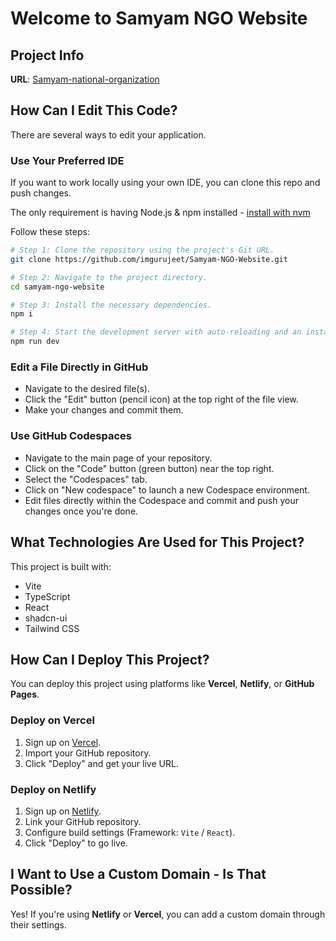 # Welcome to Samyam NGO Website

## Project Info

**URL**: [Samyam-national-organization](https://samyam-ngo-website.vercel.app/)

## How Can I Edit This Code?

There are several ways to edit your application.

### **Use Your Preferred IDE**

If you want to work locally using your own IDE, you can clone this repo and push changes.

The only requirement is having Node.js & npm installed - [install with nvm](https://github.com/nvm-sh/nvm#installing-and-updating)

Follow these steps:

```sh
# Step 1: Clone the repository using the project's Git URL.
git clone https://github.com/imgurujeet/Samyam-NGO-Website.git

# Step 2: Navigate to the project directory.
cd samyam-ngo-website

# Step 3: Install the necessary dependencies.
npm i

# Step 4: Start the development server with auto-reloading and an instant preview.
npm run dev
```

### **Edit a File Directly in GitHub**

- Navigate to the desired file(s).
- Click the "Edit" button (pencil icon) at the top right of the file view.
- Make your changes and commit them.

### **Use GitHub Codespaces**

- Navigate to the main page of your repository.
- Click on the "Code" button (green button) near the top right.
- Select the "Codespaces" tab.
- Click on "New codespace" to launch a new Codespace environment.
- Edit files directly within the Codespace and commit and push your changes once you're done.

## What Technologies Are Used for This Project?

This project is built with:

- Vite
- TypeScript
- React
- shadcn-ui
- Tailwind CSS

## How Can I Deploy This Project?

You can deploy this project using platforms like **Vercel**, **Netlify**, or **GitHub Pages**.

### **Deploy on Vercel**

1. Sign up on [Vercel](https://vercel.com/).
2. Import your GitHub repository.
3. Click "Deploy" and get your live URL.

### **Deploy on Netlify**

1. Sign up on [Netlify](https://www.netlify.com/).
2. Link your GitHub repository.
3. Configure build settings (Framework: `Vite` / `React`).
4. Click "Deploy" to go live.

## I Want to Use a Custom Domain - Is That Possible?

Yes! If you're using **Netlify** or **Vercel**, you can add a custom domain through their settings.

